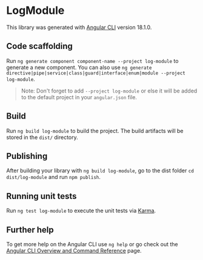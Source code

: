 # LogModule

This library was generated with [Angular CLI](https://github.com/angular/angular-cli) version 18.1.0.

## Code scaffolding

Run `ng generate component component-name --project log-module` to generate a new component. You can also use `ng generate directive|pipe|service|class|guard|interface|enum|module --project log-module`.
> Note: Don't forget to add `--project log-module` or else it will be added to the default project in your `angular.json` file. 

## Build

Run `ng build log-module` to build the project. The build artifacts will be stored in the `dist/` directory.

## Publishing

After building your library with `ng build log-module`, go to the dist folder `cd dist/log-module` and run `npm publish`.

## Running unit tests

Run `ng test log-module` to execute the unit tests via [Karma](https://karma-runner.github.io).

## Further help

To get more help on the Angular CLI use `ng help` or go check out the [Angular CLI Overview and Command Reference](https://angular.dev/tools/cli) page.
